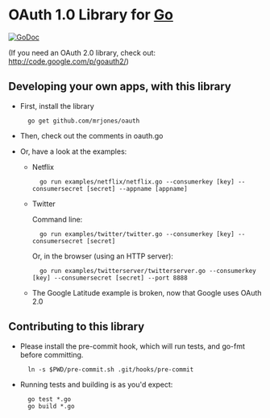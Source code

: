 OAuth 1.0 Library for [Go](http://golang.org)
========================

[![GoDoc](http://godoc.org/github.com/mrjones/oauth?status.png)](http://godoc.org/github.com/mrjones/oauth)

(If you need an OAuth 2.0 library, check out: http://code.google.com/p/goauth2/)

Developing your own apps, with this library
-------------------------------------------

* First, install the library

        go get github.com/mrjones/oauth

* Then, check out the comments in oauth.go

* Or, have a look at the examples:

    * Netflix

            go run examples/netflix/netflix.go --consumerkey [key] --consumersecret [secret] --appname [appname]

    * Twitter
    
        Command line:

            go run examples/twitter/twitter.go --consumerkey [key] --consumersecret [secret]
            
        Or, in the browser (using an HTTP server):
        
            go run examples/twitterserver/twitterserver.go --consumerkey [key] --consumersecret [secret] --port 8888        

    * The Google Latitude example is broken, now that Google uses OAuth 2.0

Contributing to this library
----------------------------

* Please install the pre-commit hook, which will run tests, and go-fmt before committing.

        ln -s $PWD/pre-commit.sh .git/hooks/pre-commit

* Running tests and building is as you'd expect:

        go test *.go
        go build *.go




